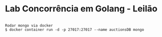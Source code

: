 # Lab Concorrência em Golang - Leilão


```

Rodar mongo via docker
$ docker container run -d -p 27017:27017 --name auctionsDB mongo

```
